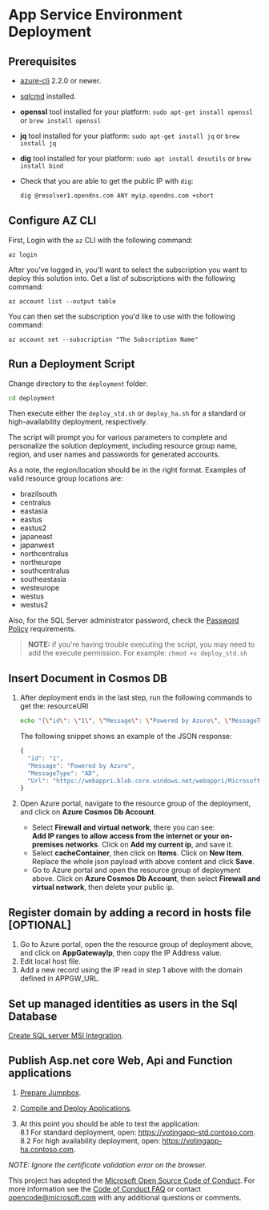 # App Service Environment Deployment

## Prerequisites

- [azure-cli](https://docs.microsoft.com/bs-cyrl-ba/cli/azure/install-azure-cli?view=azure-cli-latest)
  2.2.0 or newer.
- [sqlcmd](https://docs.microsoft.com/en-us/sql/linux/sql-server-linux-setup-tools?view=sql-server-ver15)
  installed.
- **openssl** tool installed for your platform: `sudo apt-get install openssl`
  or `brew install openssl`
- **jq** tool installed for your platform: `sudo apt-get install jq` or
  `brew install jq`
- **dig** tool installed for your platform: `sudo apt install dnsutils` or
  `brew install bind`
- Check that you are able to get the public IP with `dig`:

  ```bash
  dig @resolver1.opendns.com ANY myip.opendns.com +short
  ```

## Configure AZ CLI

First, Login with the `az` CLI with the following command:

`az login`

After you've logged in, you'll want to select the subscription you want to
deploy this solution into. Get a list of subscriptions with the following
command:

`az account list --output table`

You can then set the subscription you'd like to use with the following command:

`az account set --subscription "The Subscription Name"`

## Run a Deployment Script

Change directory to the `deployment` folder:

```bash
cd deployment
```

Then execute either the `deploy_std.sh` or `deploy_ha.sh` for a standard or
high-availability deployment, respectively.

The script will prompt you for various parameters to complete and personalize
the solution deployment, including resource group name, region, and user names
and passwords for generated accounts.

As a note, the region/location should be in the right format. Examples of valid
resource group locations are:

- brazilsouth
- centralus
- eastasia
- eastus
- eastus2
- japaneast
- japanwest
- northcentralus
- northeurope
- southcentralus
- southeastasia
- westeurope
- westus
- westus2

Also, for the SQL Server administrator password, check the
[Password Policy](https://docs.microsoft.com/en-us/sql/relational-databases/security/password-policy?view=sql-server-2017)
requirements.

> **NOTE:** if you're having trouble executing the script, you may need to add
> the execute permission. For example: `chmod +x deploy_std.sh`

## Insert Document in Cosmos DB

1. After deployment ends in the last step, run the following commands to get
   the: resourceURl

   ```bash
   echo "{\"id\": \"1\", \"Message\": \"Powered by Azure\", \"MessageType\": \"AD\", \"Url\": \"${RESOURCE_URL}\"}"
   ```

   The following snippet shows an example of the JSON response:

   ```javascript
   {
     "id": "1",
     "Message": "Powered by Azure",
     "MessageType": "AD",
     "Url": "https://webappri.blob.core.windows.net/webappri/Microsoft_Azure_logo_small.png"
   }
   ```

2. Open Azure portal, navigate to the resource group of the deployment, and
   click on **Azure Cosmos Db Account**.
   - Select **Firewall and virtual network**, there you can see:  
     **Add IP ranges to allow access from the internet or your on-premises
     networks**. Click on **Add my current ip**, and save it.
   - Select **cacheContainer**, then click on **Items**. Click on **New Item**.
     Replace the whole json payload with above content and click **Save**.
   - Go to Azure portal and open the resource group of deployment above. Click
     on **Azure Cosmos Db Account**, then select **Firewall and virtual
     network**, then delete your public ip.

## Register domain by adding a record in hosts file [OPTIONAL]

1. Go to Azure portal, open the the resource group of deployment above, and
   click on **AppGatewayIp**, then copy the IP Address value.
2. Edit local host file.
3. Add a new record using the IP read in step 1 above with the domain defined in
   APPGW_URL.

## Set up managed identities as users in the Sql Database

[Create SQL server MSI Integration](./create_sqlserver_msi_integration.md).

## Publish Asp.net core Web, Api and Function applications

1. [Prepare Jumpbox](./prepare_jumpbox.md).

2. [Compile and Deploy Applications](./compile_and_deploy.md).

3. At this point you should be able to test the application:  
   8.1 For standard deployment, open: https://votingapp-std.contoso.com.  
   8.2 For high availability deployment, open: https://votingapp-ha.contoso.com.

_NOTE: Ignore the certificate validation error on the browser._

This project has adopted the
[Microsoft Open Source Code of Conduct](https://opensource.microsoft.com/codeofconduct/).
For more information see the
[Code of Conduct FAQ](https://opensource.microsoft.com/codeofconduct/faq/) or
contact [opencode@microsoft.com](mailto:opencode@microsoft.com) with any
additional questions or comments.
